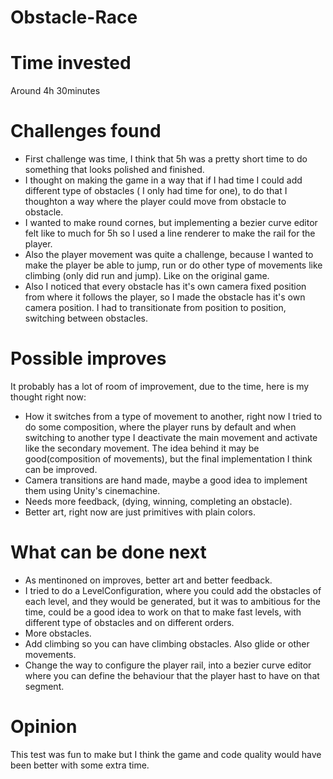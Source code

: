 # Obstacle-Race

# Time invested
Around 4h 30minutes

# Challenges found
- First challenge was time, I think that 5h was a pretty short time to do something that looks polished and finished.
- I thought on making the game in a way that if I had time I could add different type of obstacles ( I only had time for one), to do that I thoughton a way where the player could move from obstacle to obstacle. 
- I wanted to make round cornes, but implementing a bezier curve editor felt like to much for 5h so I used a line renderer to make the rail for the player.
- Also the player movement was quite a challenge, because I wanted to make the player be able to jump, run or do other type of movements like climbing (only did run and jump). Like on the original game. 
- Also I noticed that every obstacle has it's own camera fixed position from where it follows the player, so I made the obstacle has it's own camera position. I had to transitionate from position to position, switching between obstacles.

# Possible improves
It probably has a lot of room of improvement, due to the time, here is my thought right now:

  - How it switches from a type of movement to another, right now I tried to do some composition, where the player runs by default and when switching to another type I deactivate the main movement and activate like the secondary movement. The idea behind it may be good(composition of movements), but the final implementation I think can be improved.
  - Camera transitions are hand made, maybe a good idea to implement them using Unity's cinemachine.
  - Needs more feedback, (dying, winning, completing an obstacle). 
  - Better art, right now are just primitives with plain colors.
# What can be done next
  - As mentinoned on improves, better art and better feedback.
  - I tried to do a LevelConfiguration, where you could add the obstacles of each level, and they would be generated, but it was to ambitious for the time, could be a good idea to work on that to make fast levels, with different type of obstacles and on different orders.
  - More obstacles.
  - Add climbing so you can have climbing obstacles. Also glide or other movements.
  - Change the way to configure the player rail, into a bezier curve editor where you can define the behaviour that the player hast to have on that segment.
  
# Opinion

This test was fun to make but I think the game and code quality would have been better with some extra time.
